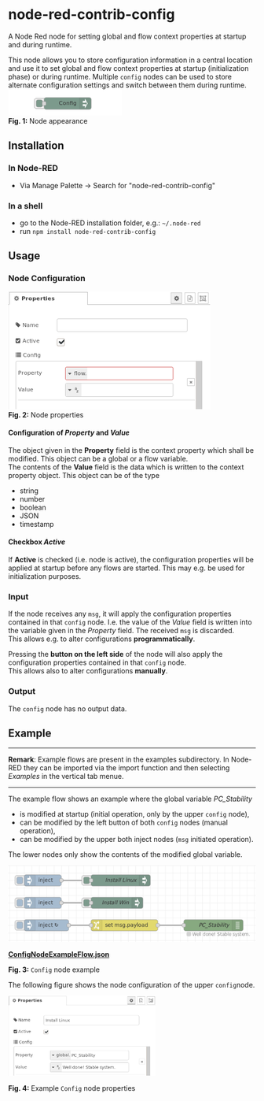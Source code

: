 # node-red-contrib-config
A Node Red node for setting global and flow context properties at startup and during runtime.

This node allows you to store configuration information in a central location and use it to set global and flow context properties at startup (initialization phase) or during runtime. Multiple `config` nodes can be used to store alternate configuration settings and switch between them during runtime.  
![node-appearance](assets/node-appearance.png "Node appearance")  
**Fig. 1:** Node appearance

<a name="installation"></a>
## Installation

<a name="installation_in_node-red"></a>
### In Node-RED
* Via Manage Palette -> Search for "node-red-contrib-config"

<a name="installation_in_a_shell"></a>
### In a shell
* go to the Node-RED installation folder, e.g.: `~/.node-red`
* run `npm install node-red-contrib-config`

<a name="usage"></a>
## Usage

<a name="node_configuration"></a>
### Node Configuration

![node-settings](assets/node-settings.png "Node properties")  
**Fig. 2:** Node properties

#### Configuration of *Property* and *Value* ####
The object given in the **Property** field is the context property which shall be modified. This object can be a global or a flow variable.  
The contents of the **Value** field is the data which is written to the context property object. This object can be of the type
* string
* number
* boolean
* JSON
* timestamp


#### Checkbox *Active* ####
If  **Active** is checked (i.e. node is active), the configuration properties will be applied at startup before any flows are started. This may e.g. be used for initialization purposes.

<a name="input"></a>
### Input ###
If the node receives any `msg`, it will apply the configuration properties contained in that `config` node. I.e. the value of the *Value* field is written into the variable given in the *Property* field. The received `msg` is discarded.  
This allows e.g. to alter configurations **programmatically**.

Pressing the **button on the left side** of the node will also apply the configuration properties contained in that `config` node.  
This allows also to alter configurations **manually**.


<a name="output"></a>
### Output ###
The `config` node has no output data.

<a name="example"></a>
## Example ##
***
**Remark**: Example flows are present in the examples subdirectory. In Node-RED they can be imported via the import function and then selecting *Examples* in the vertical tab menue.
***

The example flow shows an example where the global variable *PC_Stability*
* is modified at startup (initial operation, only by the upper `config` node),
* can be modified by the left button of both `config` nodes (manual operation),
* can be modified by the upper both inject nodes (`msg` initiated operation).

The lower nodes only show the contents of the modified global variable.

<img src="assets/flow.png" title="Example flow" width="600" />

[**ConfigNodeExampleFlow.json**](examples/ConfigNodeExampleFlow.json)  

**Fig. 3:** `Config` node example

The  following figure shows the node configuration of the upper `config`node.

<img src="assets/example1.png" title="Example flow" width="300" />

**Fig. 4:** Example `Config` node properties
